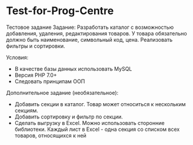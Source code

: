 # Test-for-Prog-Centre
Тестовое задание 
Задание: Разработать каталог с возможностью добавления, удаления, редактирования товаров. У товара обязательно должно быть наименование, символьный код, цена. Реализовать фильтры и сортировки.


Условия:
- В качестве базы данных использовать MySQL
- Версия PHP 7.0+
- Следовать принципам ООП

Дополнительное задание (необязательное):
- Добавить секции в каталог. Товар может относиться к нескольким секциям.
- Добавить сортировку и фильтр по секции.
- Сделать выгрузку в Excel. Можно использовать сторонние библиотеки. Каждый лист в Excel - одна секция со списком всех товаров, относящихся к ней

